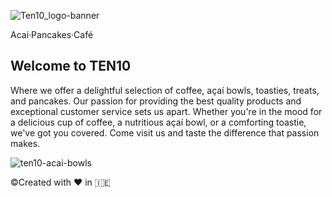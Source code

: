 ![Ten10_logo-banner](https://github.com/kritiagarwal13/TEN10-Acai-Coffee/assets/25651879/ff3a641e-4a1e-4522-a090-dd8d929dd67b)

Acai·Pancakes·Café

## Welcome to TEN10 ##


Where we offer a delightful selection of coffee, açaí bowls, toasties, treats, and pancakes. Our passion for providing the best quality products and exceptional customer service sets us apart. Whether you're in the mood for a delicious cup of coffee, a nutritious açaí bowl, or a comforting toastie, we've got you covered. Come visit us and taste the difference that passion makes.

![ten10-acai-bowls](https://github.com/kritiagarwal13/TEN10-Acai-Coffee/assets/25651879/ceab5e8f-7d36-48bc-9d18-b5c66342ca6f)

©️Created with ❤️ in 🇮🇪
